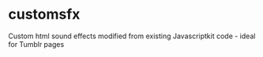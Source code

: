 # customsfx
Custom html sound effects modified from existing Javascriptkit code - ideal for Tumblr pages
